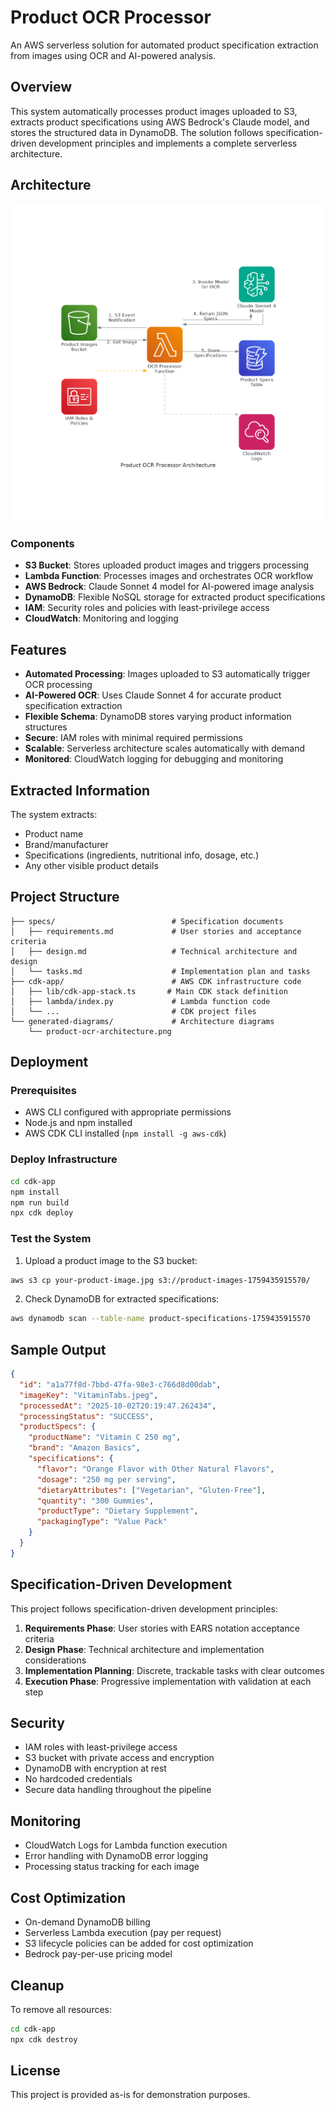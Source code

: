 # Product OCR Processor

An AWS serverless solution for automated product specification extraction from images using OCR and AI-powered analysis.

## Overview

This system automatically processes product images uploaded to S3, extracts product specifications using AWS Bedrock's Claude model, and stores the structured data in DynamoDB. The solution follows specification-driven development principles and implements a complete serverless architecture.

## Architecture

![Architecture Diagram](generated-diagrams/product-ocr-architecture.png)

### Components

- **S3 Bucket**: Stores uploaded product images and triggers processing
- **Lambda Function**: Processes images and orchestrates OCR workflow
- **AWS Bedrock**: Claude Sonnet 4 model for AI-powered image analysis
- **DynamoDB**: Flexible NoSQL storage for extracted product specifications
- **IAM**: Security roles and policies with least-privilege access
- **CloudWatch**: Monitoring and logging

## Features

- **Automated Processing**: Images uploaded to S3 automatically trigger OCR processing
- **AI-Powered OCR**: Uses Claude Sonnet 4 for accurate product specification extraction
- **Flexible Schema**: DynamoDB stores varying product information structures
- **Secure**: IAM roles with minimal required permissions
- **Scalable**: Serverless architecture scales automatically with demand
- **Monitored**: CloudWatch logging for debugging and monitoring

## Extracted Information

The system extracts:
- Product name
- Brand/manufacturer
- Specifications (ingredients, nutritional info, dosage, etc.)
- Any other visible product details

## Project Structure

```
├── specs/                          # Specification documents
│   ├── requirements.md             # User stories and acceptance criteria
│   ├── design.md                   # Technical architecture and design
│   └── tasks.md                    # Implementation plan and tasks
├── cdk-app/                        # AWS CDK infrastructure code
│   ├── lib/cdk-app-stack.ts       # Main CDK stack definition
│   ├── lambda/index.py             # Lambda function code
│   └── ...                         # CDK project files
└── generated-diagrams/             # Architecture diagrams
    └── product-ocr-architecture.png
```

## Deployment

### Prerequisites

- AWS CLI configured with appropriate permissions
- Node.js and npm installed
- AWS CDK CLI installed (`npm install -g aws-cdk`)

### Deploy Infrastructure

```bash
cd cdk-app
npm install
npm run build
npx cdk deploy
```

### Test the System

1. Upload a product image to the S3 bucket:
```bash
aws s3 cp your-product-image.jpg s3://product-images-1759435915570/
```

2. Check DynamoDB for extracted specifications:
```bash
aws dynamodb scan --table-name product-specifications-1759435915570
```

## Sample Output

```json
{
  "id": "a1a77f8d-7bbd-47fa-98e3-c766d8d00dab",
  "imageKey": "VitaminTabs.jpeg",
  "processedAt": "2025-10-02T20:19:47.262434",
  "processingStatus": "SUCCESS",
  "productSpecs": {
    "productName": "Vitamin C 250 mg",
    "brand": "Amazon Basics",
    "specifications": {
      "flavor": "Orange Flavor with Other Natural Flavors",
      "dosage": "250 mg per serving",
      "dietaryAttributes": ["Vegetarian", "Gluten-Free"],
      "quantity": "300 Gummies",
      "productType": "Dietary Supplement",
      "packagingType": "Value Pack"
    }
  }
}
```

## Specification-Driven Development

This project follows specification-driven development principles:

1. **Requirements Phase**: User stories with EARS notation acceptance criteria
2. **Design Phase**: Technical architecture and implementation considerations  
3. **Implementation Planning**: Discrete, trackable tasks with clear outcomes
4. **Execution Phase**: Progressive implementation with validation at each step

## Security

- IAM roles with least-privilege access
- S3 bucket with private access and encryption
- DynamoDB with encryption at rest
- No hardcoded credentials
- Secure data handling throughout the pipeline

## Monitoring

- CloudWatch Logs for Lambda function execution
- Error handling with DynamoDB error logging
- Processing status tracking for each image

## Cost Optimization

- On-demand DynamoDB billing
- Serverless Lambda execution (pay per request)
- S3 lifecycle policies can be added for cost optimization
- Bedrock pay-per-use pricing model

## Cleanup

To remove all resources:

```bash
cd cdk-app
npx cdk destroy
```

## License

This project is provided as-is for demonstration purposes.
